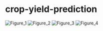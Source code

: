 # crop-yield-prediction
![Figure_1](https://github.com/user-attachments/assets/6a560b43-e317-4487-9d9f-f04175e97054)
![Figure_2](https://github.com/user-attachments/assets/1834f3fc-0d70-4c18-a471-f81bca1a6edc)
![Figure_3](https://github.com/user-attachments/assets/a522ed37-66d4-44ab-b1ed-0f6256537bd3)
![Figure_4](https://github.com/user-attachments/assets/2b49161a-4393-4257-ba6b-1b0a1d1c9d2b)
